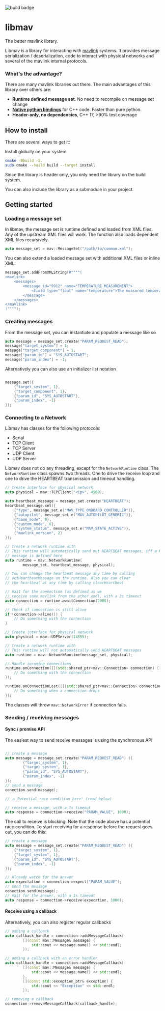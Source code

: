 ![build badge](https://github.com/Auterion/libmav/actions/workflows/test.yml/badge.svg)

# libmav

The better mavlink library.

Libmav is a library for interacting with [mavlink](https://mavlink.io) systems. 
It provides message serialization / deserialization, code to interact with physical 
networks and several of the mavlink internal protocols.

### What's the advantage?

There are many mavlink libraries out there. The main advantages of this library over others are:

- **Runtime defined message set**. No need to recompile on message set change
- [**Native python bindings**](https://github.com/Auterion/libmav-python) for C++ code. Faster than pure python.
- **Header-only, no dependencies**, C++ 17, >90% test coverage

## How to install

There are several ways to get it:

Install globally on your system
```bash
cmake -Bbuild -S.
sudo cmake --build build --target install
```
Since the library is header only, you only need the library on the build system.

You can also include the library as a submodule in your project.

## Getting started

### Loading a message set

In libmav, the message set is runtime defined and loaded from XML files.
Any of the upstream XML files will work. The function also loads dependent XML files
recursively.
```C++
auto message_set = mav::MessageSet("/path/to/common.xml");
```

You can also extend a loaded message set with additional XML files or inline XML:

```C++
message_set.addFromXMLString(R""""(
<mavlink>
    <messages>
        <message id="9912" name="TEMPERATURE_MEASUREMENT">
            <field type="float" name="temperature">The measured temperature in degress C</field>
        </message>
    </messages>
</mavlink>
)"""");
```

### Creating messages

From the message set, you can instantiate and populate a message like so

```C++
auto message = message_set.create("PARAM_REQUEST_READ");
message["target_system"] = 1;
message["target_component"] = 1;
message["param_id"] = "SYS_AUTOSTART";
message["param_index"] = -1;
```

Alternatively you can also use an initializer list notation

```C++

message.set({
    {"target_system", 1},
    {"target_component", 1},
    {"param_id", "SYS_AUTOSTART"},
    {"param_index", -1}
});
```


### Connecting to a Network

Libmav has classes for the following protocols:
- Serial
- TCP Client
- TCP Server
- UDP Client
- UDP Server

Libmav does not do any threading, except for the `NetworkRuntime` class.
The `NetworkRuntime` class spawns two threads. One to drive the receive
loop and one to drive the HEARTBEAT transmission and timeout handling.

```C++
// Create interface for physical network
auto physical = mav::TCPClient("<ip>", 4560);

auto heartbeat_message = message_set.create("HEARTBEAT");
heartbeat_message.set({
    {"type", message_set.e("MAV_TYPE_ONBOARD_CONTROLLER")},
    {"autopilot", message_set.e("MAV_AUTOPILOT_GENERIC")},
    {"base_mode", 0},
    {"custom_mode", 0},
    {"system_status", message_set.e("MAV_STATE_ACTIVE")},
    {"mavlink_version", 2}
});

// Create a network runtime with
// This runtime will automatically send out HEARTBEAT messages, iff a HEARTBEAT
// message is defined here
auto runtime = mav::NetworkRuntime(
        message_set, heartbeat_message, physical);

// You can change the heartbeat message any time by calling
// setHeartbeatMessage on the runtime. Also you can clear
// the heartbeat at any time by calling clearHeartbeat

// Wait for the connection (as defined as we 
// receive some mavlink from the other end), with a 2s timeout
auto connection = runtime.awaitConnection(2000);

// Check if connection is still alive
if (connection->alive()) {
    // Do something with the connection
}
```

```C++
// Create interface for physical network
auto physical = mav::UDPServer(14559);

// Create a network runtime with
// This runtime will not automatically send HEARTBEAT messages
auto runtime = mav::NetworkRuntime(message_set, physical);

// Handle incoming connections
runtime.onConnection([](std::shared_ptr<mav::Connection> connection) {
    // Do something with the connection
});

runtime.onConnectionLost([](std::shared_ptr<mav::Connection> connection) {
    // Do something when a connection drops
});

```


The classes will throw `mav::NetworkError` if connection fails.

### Sending / receiving messages

#### Sync / promise API

The easiest way to send receive messages is using the synchronous API:

```C++

// create a message
auto message = message_set.create("PARAM_REQUEST_READ") ({
        {"target_system", 1},
        {"target_system", 1},
        {"param_id", "SYS_AUTOSTART"},
        {"param_index", -1}
});
// send a message
conection.send(message);

// ⚠️ Potential race condition here! (read below)

// receive a message, with a 1s timeout
auto response = connection->receive("PARAM_VALUE", 1000);
```

The call to receive is blocking.
Note that the code above has a potential race condition. To start receiving
for a response before the request goes out, you can do this:

```C++
// create a message
auto message = message_set.create("PARAM_REQUEST_READ") ({
    {"target_system", 1},
    {"target_system", 1},
    {"param_id", "SYS_AUTOSTART"},
    {"param_index", -1}
});

// Already watch for the answer
auto expectation = connection->expect("PARAM_VALUE");
// send the message
conection.send(message);
// Wait for the answer, with a 1s timeout
auto response = connection->receive(expecation, 1000);
```

#### Receive using a callback

Alternatively, you can also register regular callbacks

```C++
// adding a callback
auto callback_handle = connection->addMessageCallback(
        [](const mav::Message& message) {
            std::cout << message.name() << std::endl;
        });

// adding a callback with an error handler
auto callback_handle = connection->addMessageCallback(
        [](const mav::Message& message) {
            std::cout << message.name() << std::endl;
        }, 
        [](const std::exception_ptr& exception) {
            std::cout << "Exception" << std::endl;
        });

// removing a callback
connection->removeMessageCallback(callback_handle);
```
